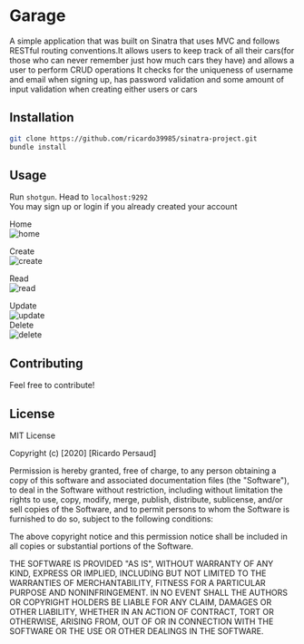 

# Garage
A simple application that was built on Sinatra that uses MVC and follows RESTful routing conventions.It allows users to keep track of all their cars(for those who can never remember just how much cars they have) and allows a user to perform CRUD operations
It checks for the uniqueness of username and email when signing up, has password validation and some amount of input validation when creating either users or cars 

## Installation
```bash
git clone https://github.com/ricardo39985/sinatra-project.git  
bundle install
```
## Usage
Run `shotgun`.
Head to `localhost:9292`  
You may sign up or login if you already created your account




Home  
![home](https://user-images.githubusercontent.com/56775968/74567356-99cd6780-4f43-11ea-9660-75006cec1d2e.png)

Create  
![create](https://user-images.githubusercontent.com/56775968/74567547-09dbed80-4f44-11ea-9b4e-b858ddcc544f.png)



Read  
![read](https://user-images.githubusercontent.com/56775968/74567619-33951480-4f44-11ea-85c7-a008c8ea62de.png)


Update  
![update](https://user-images.githubusercontent.com/56775968/74567775-82db4500-4f44-11ea-9d36-c04ac95c74ad.png)  
Delete  
![delete](https://user-images.githubusercontent.com/56775968/74568557-401a6c80-4f46-11ea-9d6c-6c930fff8249.png)  
## Contributing
Feel free to contribute!  
## License  
MIT License

Copyright (c) [2020] [Ricardo Persaud]

Permission is hereby granted, free of charge, to any person obtaining a copy
of this software and associated documentation files (the "Software"), to deal
in the Software without restriction, including without limitation the rights
to use, copy, modify, merge, publish, distribute, sublicense, and/or sell
copies of the Software, and to permit persons to whom the Software is
furnished to do so, subject to the following conditions:

The above copyright notice and this permission notice shall be included in all
copies or substantial portions of the Software.

THE SOFTWARE IS PROVIDED "AS IS", WITHOUT WARRANTY OF ANY KIND, EXPRESS OR
IMPLIED, INCLUDING BUT NOT LIMITED TO THE WARRANTIES OF MERCHANTABILITY,
FITNESS FOR A PARTICULAR PURPOSE AND NONINFRINGEMENT. IN NO EVENT SHALL THE
AUTHORS OR COPYRIGHT HOLDERS BE LIABLE FOR ANY CLAIM, DAMAGES OR OTHER
LIABILITY, WHETHER IN AN ACTION OF CONTRACT, TORT OR OTHERWISE, ARISING FROM,
OUT OF OR IN CONNECTION WITH THE SOFTWARE OR THE USE OR OTHER DEALINGS IN THE
SOFTWARE.




